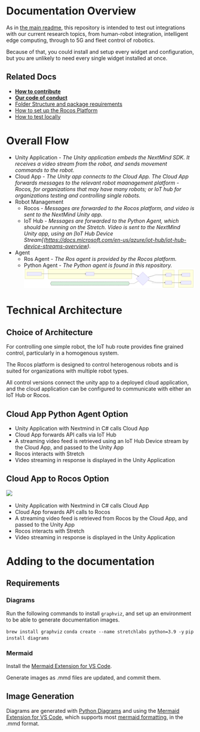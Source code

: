 # Documentation Overview
As in [the main readme](https://github.com/Avanade/emtech-stretch-labs/tree/main/README.md), this repository is intended to test out integrations with our current research topics, from human-robot integration, intelligent edge computing, through to 5G and fleet control of robotics.

Because of that, you could install and setup every widget and configuration, but you are unlikely to need every single widget installed at once.

## Related Docs
- **[How to contribute](https://github.com/Avanade/emtech-stretch-labs/tree/main/CONTRIBUTING.md)**
- **[Our code of conduct](https://github.com/Avanade/emtech-stretch-labs/tree/main/CODE_OF_CONDUCT.MD)**
- [Folder Structure and package requirements](structure.md)
- [How to set up the Rocos Platform](rocos-setup.md)
- [How to test locally](local-testing.md)

# Overall Flow
- Unity Application - *The Unity application embeds the NextMind SDK. It receives a video stream from the robot, and sends movement commands to the robot.*
- Cloud App - *The Unity app connects to the Cloud App. The Cloud App forwards messages to the relevant robot maanagement platform - Rocos, for organizations that may have many robots; or IoT hub for organizations testing and controlling single robots.*
- Robot Management
  - Rocos - *Messages are forwarded to the Rocos platform, and video is sent to the NextMind Unity app.*
  - IoT Hub - *Messages are forwarded to the Python Agent, which should be running on the Stretch. Video is sent to the NextMind Unity app, using an [IoT Hub Device Stream[(https://docs.microsoft.com/en-us/azure/iot-hub/iot-hub-device-streams-overview).*
- Agent
  - Ros Agent - *The Ros agent is provided by the Rocos platform.*
  - Python Agent - *The Python agent is found in this repository.*
![](mermaid/process-flow.svg)

# Technical Architecture
## Choice of Architecture
For controlling one simple robot, the IoT hub route provides fine grained control, particularly in a homogenous system.

The Rocos platform is designed to control heterogenous robots and is suited for organizations with multiple robot types.

All control versions connect the unity app to a deployed cloud application, and the cloud application can be configured to communicate with either an IoT Hub or Rocos.
## Cloud App Python Agent Option
- Unity Application with Nextmind in C# calls Cloud App
- Cloud App forwards API calls via IoT Hub
- A streaming video feed is retrieved using an IoT Hub Device stream by the Cloud App, and passed to the Unity App
- Rocos interacts with Stretch
- Video streaming in response is displayed in the Unity Application

## Cloud App to Rocos Option
![](diagrams-as-code/technical_architecture.png)

- Unity Application with Nextmind in C# calls Cloud App
- Cloud App forwards API calls to Rocos
- A streaming video feed is retrieved from Rocos by the Cloud App, and passed to the Unity App
- Rocos interacts with Stretch
- Video streaming in response is displayed in the Unity Application

# Adding to the documentation
## Requirements
### Diagrams
Run the following commands to install `graphviz`, and set up an environment to be able to generate documentation images.

`brew install graphviz`
`conda create --name stretchlabs python=3.9 -y`
`pip install diagrams`

### Mermaid
Install the [Mermaid Extension for VS Code](https://marketplace.visualstudio.com/items?itemName=tomoyukim.vscode-mermaid-editor).

Generate images as .mmd files are updated, and commit them.

## Image Generation
Diagrams are generated with [Python Diagrams](https://pypi.org/project/diagrams/) and using the [Mermaid Extension for VS Code](https://marketplace.visualstudio.com/items?itemName=tomoyukim.vscode-mermaid-editor), which supports most [mermaid formatting](https://github.com/mermaid-js/mermaid/blob/master/README.md), in the .mmd format.